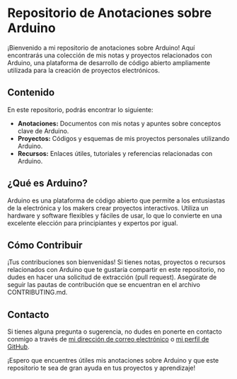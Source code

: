 # Repositorio de Anotaciones sobre Arduino

¡Bienvenido a mi repositorio de anotaciones sobre Arduino! Aquí encontrarás una colección de mis notas y proyectos relacionados con Arduino, una plataforma de desarrollo de código abierto ampliamente utilizada para la creación de proyectos electrónicos.

## Contenido

En este repositorio, podrás encontrar lo siguiente:

- **Anotaciones:** Documentos con mis notas y apuntes sobre conceptos clave de Arduino.
- **Proyectos:** Códigos y esquemas de mis proyectos personales utilizando Arduino.
- **Recursos:** Enlaces útiles, tutoriales y referencias relacionadas con Arduino.

## ¿Qué es Arduino?

Arduino es una plataforma de código abierto que permite a los entusiastas de la electrónica y los makers crear proyectos interactivos. Utiliza un hardware y software flexibles y fáciles de usar, lo que lo convierte en una excelente elección para principiantes y expertos por igual.

## Cómo Contribuir

¡Tus contribuciones son bienvenidas! Si tienes notas, proyectos o recursos relacionados con Arduino que te gustaría compartir en este repositorio, no dudes en hacer una solicitud de extracción (pull request). Asegúrate de seguir las pautas de contribución que se encuentran en el archivo CONTRIBUTING.md.

## Contacto

Si tienes alguna pregunta o sugerencia, no dudes en ponerte en contacto conmigo a través de [mi dirección de correo electrónico](correo@example.com) o [mi perfil de GitHub](https://github.com/tuusuario).

¡Espero que encuentres útiles mis anotaciones sobre Arduino y que este repositorio te sea de gran ayuda en tus proyectos y aprendizaje!
